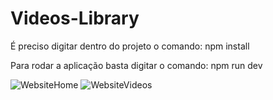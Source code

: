 # Videos-Library
É preciso digitar dentro do projeto o comando: npm install

Para rodar a aplicação basta digitar o comando: npm run dev

![WebsiteHome](https://user-images.githubusercontent.com/106593708/231034627-b96dd19c-8d40-4256-bd17-e46d9ea9323b.PNG)
![WebsiteVideos](https://user-images.githubusercontent.com/106593708/231034649-b8ffb807-cd69-42e1-837d-783a52fea0ff.PNG)

